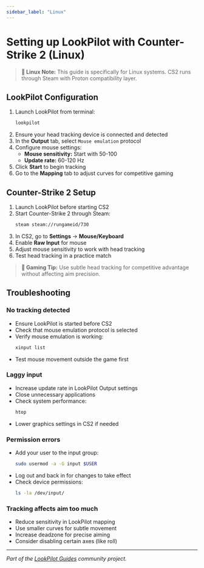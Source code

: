 ```yaml
---
sidebar_label: "Linux"
---
```


# Setting up LookPilot with Counter-Strike 2 (Linux)

> **🐧 Linux Note:** This guide is specifically for Linux systems. CS2 runs through Steam with Proton compatibility layer.

## LookPilot Configuration

1. Launch LookPilot from terminal:
   ```bash
   lookpilot
   ```
2. Ensure your head tracking device is connected and detected
3. In the **Output** tab, select `Mouse emulation` protocol
4. Configure mouse settings:
   - **Mouse sensitivity:** Start with 50-100
   - **Update rate:** 60-120 Hz
5. Click **Start** to begin tracking
6. Go to the **Mapping** tab to adjust curves for competitive gaming

## Counter-Strike 2 Setup

1. Launch LookPilot before starting CS2
2. Start Counter-Strike 2 through Steam:
   ```bash
   steam steam://rungameid/730
   ```
3. In CS2, go to **Settings** → **Mouse/Keyboard**
4. Enable **Raw Input** for mouse
5. Adjust mouse sensitivity to work with head tracking
6. Test head tracking in a practice match

> **🎯 Gaming Tip:** Use subtle head tracking for competitive advantage without affecting aim precision.

## Troubleshooting

### No tracking detected
- Ensure LookPilot is started before CS2
- Check that mouse emulation protocol is selected
- Verify mouse emulation is working:
  ```bash
  xinput list
  ```
- Test mouse movement outside the game first

### Laggy input
- Increase update rate in LookPilot Output settings
- Close unnecessary applications
- Check system performance:
  ```bash
  htop
  ```
- Lower graphics settings in CS2 if needed

### Permission errors
- Add your user to the input group:
  ```bash
  sudo usermod -a -G input $USER
  ```
- Log out and back in for changes to take effect
- Check device permissions:
  ```bash
  ls -la /dev/input/
  ```

### Tracking affects aim too much
- Reduce sensitivity in LookPilot mapping
- Use smaller curves for subtle movement
- Increase deadzone for precise aiming
- Consider disabling certain axes (like roll)

---

*Part of the [LookPilot Guides](https://github.com/Reblexis/lookpilot-guides) community project.* 